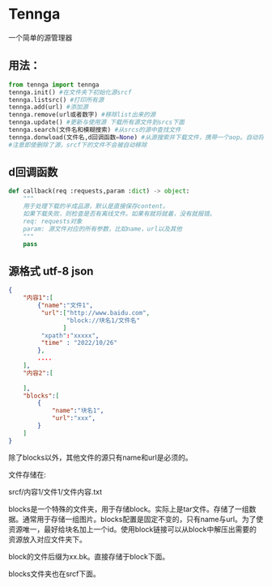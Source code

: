 # Tennga
 一个简单的源管理器

## 用法：

```python
from tennga import tennga
tennga.init() #在文件夹下初始化源srcf
tennga.listsrc() #打印所有源
tennga.add(url) #添加源
tennga.remove(url或者数字) #移除list出来的源
tennga.update() #更新与使用源 下载所有源文件到srcs下面
tennga.search(文件名和模糊搜索) #从srcs的源中查找文件
tennga.donwload(文件名,d回调函数=None) #从源搜索并下载文件，携带一个aop。自动将文件下载到srcf/内容1中。
#注意即使删除了源，srcf下的文件不会被自动移除
```

## d回调函数

```python
def callback(req :requests,param :dict) -> object:
    """
    用于处理下载的半成品源，默认是直接保存content。
    如果下载失败，则检查是否有离线文件。如果有就将就着，没有就报错。
    req: requests对象
    param: 源文件对应的所有参数，比如name，url以及其他
    """
    pass
```

## 源格式 utf-8 json

```json
{
    "内容1":[
        {"name":"文件1",
         "url":["http://www.baidu.com",
                "block://块名1/文件名"
               ]
         "xpath":"xxxxx",
         "time" : "2022/10/26"
        },
        ....
    ],
    "内容2":[
        
    ],
    "blocks":[
        {
            "name":"块名1",
            "url":"xxx",
        }
    ]
}
```

除了blocks以外，其他文件的源只有name和url是必须的。

文件存储在:

srcf/内容1/文件1/文件内容.txt

blocks是一个特殊的文件夹，用于存储block。实际上是tar文件。存储了一组数据。通常用于存储一组图片。blocks配置是固定不变的，只有name与url。为了使资源唯一，最好给块名加上一个id。使用block链接可以从block中解压出需要的资源放入对应文件夹下。

block的文件后缀为xx.bk。直接存储于block下面。

blocks文件夹也在srcf下面。